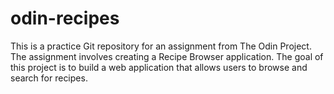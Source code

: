 # odin-recipes
This is a practice Git repository for an assignment from The Odin Project. The assignment involves creating a Recipe Browser application. The goal of this project is to build a web application that allows users to browse and search for recipes.
